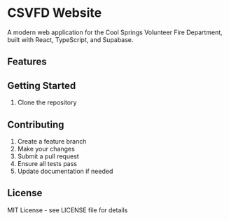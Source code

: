# CSVFD Website

A modern web application for the Cool Springs Volunteer Fire Department, built with React, TypeScript, and Supabase.

## Features



## Getting Started

1. Clone the repository


## Contributing

1. Create a feature branch
2. Make your changes
3. Submit a pull request
4. Ensure all tests pass
5. Update documentation if needed

## License

MIT License - see LICENSE file for details